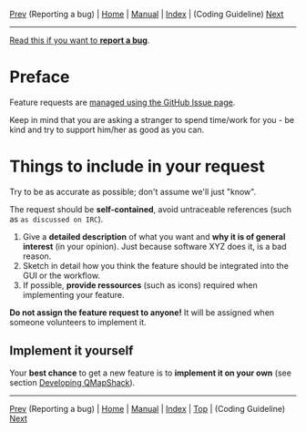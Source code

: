 [Prev](ReportBugs) (Reporting a bug) | [Home](Home) | [Manual](DocMain) | [Index](AxAdvIndex) | (Coding Guideline) [Next](DeveloperCodingGuideline)
- - -

[Read this if you want to **report a bug**](ReportBugs).

# Preface

Feature requests are [managed using the GitHub Issue page](https://github.com/Maproom/qmapshack/issues).

Keep in mind that you are asking a stranger to spend time/work for you - be kind and try to support him/her as good as you can.

# Things to include in your request

Try to be as accurate as possible; don't assume we'll just "know".

The request should be **self-contained**, avoid untraceable references (such as `as discussed on IRC`).

1. Give a **detailed description** of what you want and **why it is of general interest** (in your opinion). Just because software XYZ does it, is a bad reason.
2. Sketch in detail how you think the feature should be integrated into the GUI or the workflow.
3. If possible, **provide ressources** (such as icons) required when implementing your feature.

**Do not assign the feature request to anyone!** It will be assigned when someone volunteers to implement it.


## Implement it yourself

Your **best chance** to get a new feature is to **implement it on your own** (see section [Developing QMapShack](DeveloperCodingGuideline)).

- - -
[Prev](ReportBugs) (Reporting a bug) | [Home](Home) | [Manual](DocMain) | [Index](AxAdvIndex) | [Top](#) | (Coding Guideline) [Next](DeveloperCodingGuideline)
